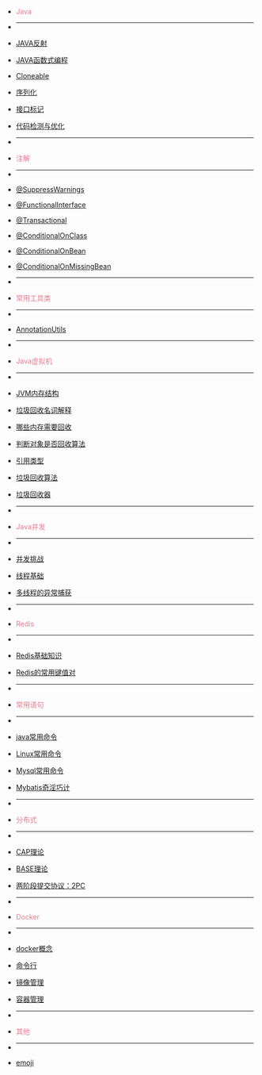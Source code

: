 <!-- docs/_sidebar.md -->


* <p style="color:#E87A90">Java</p>
* ___
* [JAVA反射](java/2021-05-21-JAVA-reflection.md "Java reflection")
* [JAVA函数式编程](java/2021-05-22-Functional-Programming.md "JAVA函数式编程")

* [Cloneable](java/advanced/Cloneable.md "Cloneable")
* [序列化](java/advanced/Serializable.md "序列化")
* [接口标记](java/advanced/marker_interfaces.md "接口标记")
* [代码检测与优化](java/advanced/inspect_code.md "代码检测与优化")


* ___
* <p style="color:#E87A90">注解</p>
* ___
* [@SuppressWarnings](annotation/suppress_warning.md "@SuppressWarnings")
* [@FunctionalInterface](annotation/functionalInterface.md "@FunctionalInterface")
* [@Transactional](annotation/transactional.md "@Transactional")
* [@ConditionalOnClass](annotation/ConditionalOnClass.md "@ConditionalOnClass")
* [@ConditionalOnBean](annotation/ConditionalOnBean.md "@ConditionalOnBean")
* [@ConditionalOnMissingBean](annotation/ConditionalOnMissingBean.md "@ConditionalOnMissingBean")


* ___
* <p style="color:#E87A90">常用工具类</p>
* ___
* [AnnotationUtils](utils/AnnotationUtils.md "AnnotationUtils")


* ___
* <p style="color:#E87A90">Java虚拟机</p>
* ___
* [JVM内存结构](jvm/jvm_memory_structure.md "JVM内存结构")
* [垃圾回收名词解释](jvm/keywords_explanation.md "垃圾回收名词解释")
* [哪些内存需要回收](jvm/gc_area.md "哪些内存需要回收")
* [判断对象是否回收算法](jvm/weather_object_need_gc.md "判断对象是否回收算法")
* [引用类型](jvm/reference.md "引用类型")
* [垃圾回收算法](jvm/gc_algorithm.md "垃圾回收算法")
* [垃圾回收器](jvm/garbage_collector.md "垃圾回收器")


* ___
* <p style="color:#E87A90">Java并发</p>
* ___
* [并发挑战](java/concurrency/concurrency_challenge.md "并发挑战")
* [线程基础](java/concurrency/thread.md "线程基础")
* [多线程的异常捕获](java/concurrency/2021-08-03-java-concurrency-1.md "多线程的异常捕获")
<!-- * [使用CompletionService来接收线程池计算的结果](java/concurrency/2021-08-03-java-concurrency-2.md "使用CompletionService来接收线程池计算的结果") -->


* ___
* <p style="color:#E87A90">Redis</p>
* ___
* [Redis基础知识](redis/2021-05-28-redis-data-structure.md "Redis基础知识")
* [Redis的常用键值对](redis/2021-05-28-redis-key-value.md "Redis的常用键值对")


* ___
* <p style="color:#E87A90">常用语句</p>
* ___
* [java常用命令](frequent_used/java_linux_win.md "java常用命令")
* [Linux常用命令](frequent_used/linux_usually_used_cmd.md "Linux常用命令")
* [Mysql常用命令](frequent_used/mysql_usually_used_sql.md "Mysql常用命令")
* [Mybatis奇淫巧计](frequent_used/mybatis_usually_used_sql.md "Mybatis奇淫巧计")


* ___
* <p style="color:#E87A90">分布式</p>
* ___
* [CAP理论](distributed/CAP.md "CAP理论")
* [BASE理论](distributed/BASE.md "BASE理论")
* [两阶段提交协议：2PC](distributed/2PC.md "两阶段提交协议：2PC")


* ___
* <p style="color:#E87A90">Docker</p>
* ___
* [docker概念](docker/basis.md "docker概念")
* [命令行](docker/command.md "命令行")
* [镜像管理](docker/image_operation.md "镜像管理")
* [容器管理](docker/container.md "容器管理")


* ___
* <p style="color:#E87A90">其他</p>
* ___
* [emoji](emoji/emoji.md "emoji")